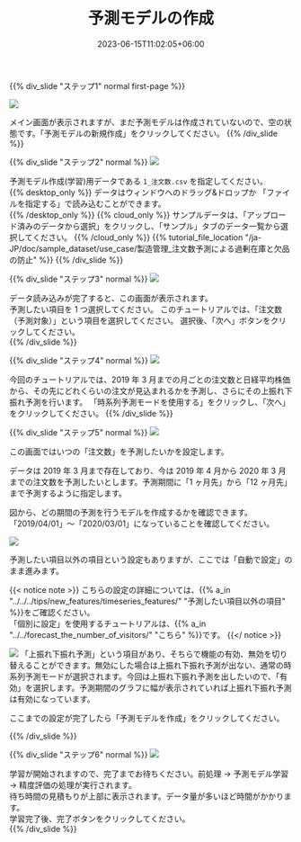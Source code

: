 ﻿---
title: "予測モデルの作成"
date: 2023-06-15T11:02:05+06:00
lastmod: 2023-06-15T10:42:26+06:00
weight: 7
draft: false
# metaタグのパラメータ
meta:
  description: ""
# クラウド・デスクトップ限定ページの場合は片方のみtrueにする
visible:
  is_cloud_only: false
  is_desktop_only: false
# 検索でヒットする文字列の指定
keywords: [""]
tutorial_page:
  is_next_exists: true
---

{{% div_slide "ステップ1" normal first-page %}}

![](../img/t_slide4.png)

メイン画面が表示されますが、まだ予測モデルは作成されていないので、空の状態です。「予測モデルの新規作成」をクリックしてください。
{{% /div_slide %}}

{{% div_slide "ステップ2" normal %}}
![](../img/t_slide5.png)

予測モデル作成(学習)用データである `1_注文数.csv` を指定してください。<br/>
{{% desktop_only %}}
データはウィンドウへのドラッグ&ドロップか 「ファイルを指定する」で読み込むことができます。<br/>
{{% /desktop_only %}}
{{% cloud_only %}}
サンプルデータは、「アップロード済みのデータから選択」をクリックし、「サンプル」タブのデータ一覧から選択してください。
{{% /cloud_only %}}
{{% tutorial_file_location "/ja-JP/doc/sample_dataset/use_case/製造管理_注文数予測による過剰在庫と欠品の防止" %}}
{{% /div_slide %}}

{{% div_slide "ステップ3" normal %}}
![](../img/t_slide6.png)

データ読み込みが完了すると、この画面が表示されます。<br/>
予測したい項目を 1 つ選択してください。
このチュートリアルでは、「注文数（予測対象）」という項目を選択してください。
選択後、「次へ」ボタンをクリックしてください。<br/>
{{% /div_slide %}}

{{% div_slide "ステップ4" normal %}}
![](../img/t_slide7.png)

今回のチュートリアルでは、2019 年 3 月までの月ごとの注文数と日経平均株価から、その先にどれくらいの注文が見込まれるかを予測し、さらにその上振れ下振れ予測を行います。
「時系列予測モードを使用する」をクリックし、「次へ」をクリックしてください。
{{% /div_slide %}}

{{% div_slide "ステップ5" normal %}}
![](../img/t_slide8.png)

この画面ではいつの「注文数」を予測したいかを設定します。

データは 2019 年 3 月まで存在しており、今は 2019 年 4 月から 2020 年 3 月までの注文数を予測したいとします。予測期間に「1 ヶ月先」から「12 ヶ月先」まで予測するように指定します。

図から、どの期間の予測を行うモデルを作成するかを確認できます。「2019/04/01」～「2020/03/01」になっていることを確認してください。

![](../img/t_slide9.png)

予測したい項目以外の項目という設定もありますが、ここでは「自動で設定」のまま進みます。

{{< notice note >}}
こちらの設定の詳細については、{{% a_in "../../../tips/new_features/timeseries_features/" "予測したい項目以外の項目" %}}をご確認ください。<br/>
「個別に設定」を使用するチュートリアルは、{{% a_in "../../forecast_the_number_of_visitors/" "こちら" %}}です。
{{</ notice >}}

![](../img/t_slide10.png)
「上振れ下振れ予測」という項目があり、そちらで機能の有効、無効を切り替えることができます。無効にした場合は上振れ下振れ予測が出ない、通常の時系列予測モードが選択されます。今回は上振れ下振れ予測を出したいので、「有効」を選択します。予測期間のグラフに幅が表示されていれば上振れ下振れ予測は有効になっています。

ここまでの設定が完了したら「予測モデルを作成」をクリックしてください。

{{% /div_slide %}}

{{% div_slide "ステップ6" normal %}}
![](../img/t_slide11.png)

学習が開始されますので、完了までお待ちください。前処理 → 予測モデル学習 → 精度評価の処理が実行されます。<br/>
待ち時間の見積もりが上部に表示されます。データ量が多いほど時間がかかります。<br/>
学習完了後、完了ボタンをクリックしてください。<br/>
{{% /div_slide %}}
